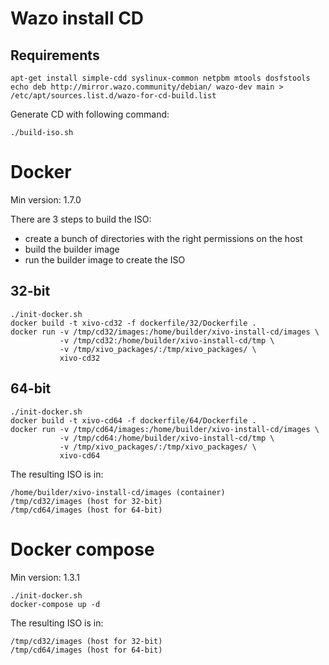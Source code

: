 Wazo install CD
===============

Requirements
------------

    apt-get install simple-cdd syslinux-common netpbm mtools dosfstools
    echo deb http://mirror.wazo.community/debian/ wazo-dev main > /etc/apt/sources.list.d/wazo-for-cd-build.list

Generate CD with following command:

    ./build-iso.sh

Docker
======

Min version: 1.7.0

There are 3 steps to build the ISO:

* create a bunch of directories with the right permissions on the host
* build the builder image
* run the builder image to create the ISO

32-bit
------

    ./init-docker.sh
    docker build -t xivo-cd32 -f dockerfile/32/Dockerfile .
    docker run -v /tmp/cd32/images:/home/builder/xivo-install-cd/images \
               -v /tmp/cd32:/home/builder/xivo-install-cd/tmp \
               -v /tmp/xivo_packages/:/tmp/xivo_packages/ \
               xivo-cd32

64-bit
------

    ./init-docker.sh
    docker build -t xivo-cd64 -f dockerfile/64/Dockerfile .
    docker run -v /tmp/cd64/images:/home/builder/xivo-install-cd/images \
               -v /tmp/cd64:/home/builder/xivo-install-cd/tmp \
               -v /tmp/xivo_packages/:/tmp/xivo_packages/ \
               xivo-cd64

The resulting ISO is in:

    /home/builder/xivo-install-cd/images (container)
    /tmp/cd32/images (host for 32-bit)
    /tmp/cd64/images (host for 64-bit)

Docker compose
==============

Min version: 1.3.1

    ./init-docker.sh
    docker-compose up -d

The resulting ISO is in:

    /tmp/cd32/images (host for 32-bit)
    /tmp/cd64/images (host for 64-bit)
